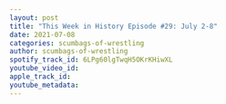```yaml
---
layout: post
title: "This Week in History Episode #29: July 2-8"
date: 2021-07-08
categories: scumbags-of-wrestling
author: scumbags-of-wrestling
spotify_track_id: 6LPg60lgTwqH5OKrKHiwXL
youtube_video_id: 
apple_track_id: 
youtube_metadata: 
---
```

